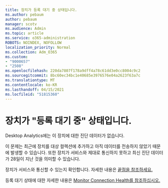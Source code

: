 ```yaml
---
title: 장치가 등록 대기 중 상태입니다.
ms.author: pebaum
author: pebaum
manager: scotv
ms.audience: Admin
ms.topic: article
ms.service: o365-administration
ROBOTS: NOINDEX, NOFOLLOW
localization_priority: Normal
ms.collection: Adm_O365
ms.custom:
- "9000657"
- "2508"
ms.openlocfilehash: 220da7807f178a9dff4a78c61dd3e0cc8004c9c2
ms.sourcegitcommit: 8bc60ec34bc1e40685e3976576e04a2623f63a7c
ms.translationtype: MT
ms.contentlocale: ko-KR
ms.lasthandoff: 04/15/2021
ms.locfileid: "51815360"
---
```

# <a name="devices-are-in-awaiting-enrollment-state"></a>장치가 "등록 대기 중" 상태입니다.

Desktop Analytics에는 이 장치에 대한 진단 데이터가 없습니다. 

이 문제는 최근에 장치를 대상 컬렉션에 추가하고 아직 데이터를 전송하지 않았기 때문에 발생할 수 있습니다. 또한 장치가 서비스와 제대로 통신하지 못하고 최신 진단 데이터가 28일이 지난 것을 의미할 수 있습니다.

장치가 서비스와 통신할 수 있는지 확인합니다. 자세한 내용은 [끝점을 참조하세요.](https://docs.microsoft.com/configmgr/desktop-analytics/enable-data-sharing#endpoints)

등록 대기 상태에 대한 자세한 내용은 [Monitor Connection Health를 참조하십시오.](https://docs.microsoft.com/configmgr/desktop-analytics/monitor-connection-health#awaiting-enrollment)